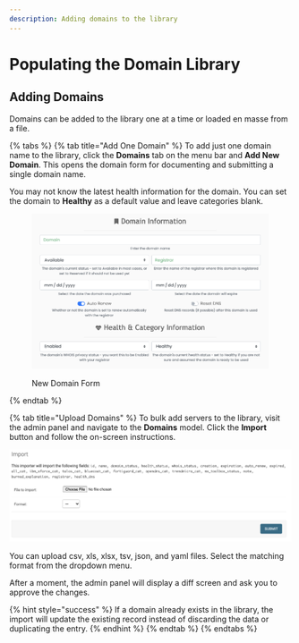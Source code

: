 ```yaml
---
description: Adding domains to the library
---
```


# Populating the Domain Library

## Adding Domains

Domains can be added to the library one at a time or loaded en masse from a file.

{% tabs %}
{% tab title="Add One Domain" %}
To add just one domain name to the library, click the **Domains** tab on the menu bar and **Add New Domain**. This opens the domain form for documenting and submitting a single domain name.

You may not know the latest health information for the domain. You can set the domain to **Healthy** as a default value and leave categories blank.

<figure><img src="../../../.gitbook/assets/image (18).png" alt="New domain form"><figcaption><p>New Domain Form</p></figcaption></figure>
{% endtab %}

{% tab title="Upload Domains" %}
To bulk add servers to the library, visit the admin panel and navigate to the **Domains** model.  Click the **Import** button and follow the on-screen instructions.

![Domain Import](<../../../.gitbook/assets/image (49).png>)

You can upload csv, xls, xlsx, tsv, json, and yaml files. Select the matching format from the dropdown menu.

After a moment, the admin panel will display a diff screen and ask you to approve the changes.

{% hint style="success" %}
If a domain already exists in the library, the import will update the existing record instead of discarding the data or duplicating the entry.
{% endhint %}
{% endtab %}
{% endtabs %}

